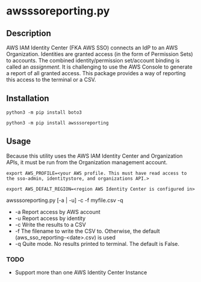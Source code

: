 # awsssoreporting.py

## Description

AWS IAM Identity Center (FKA AWS SSO) connects an IdP to an AWS Organization. Identities are granted access (in the form of Permission Sets) to accounts. The combined identity/permission set/account binding is called an *assignment*. It is challenging to use the AWS Console to generate a report of all granted access. This package provides a way of reporting this access to the terminal or a CSV.

## Installation

`python3 -m pip install boto3`

`python3 -m pip install awsssoreporting`

## Usage

Because this utility uses the AWS IAM Identity Center and Organization APIs, it must be run from the Organization management account.

`export AWS_PROFILE=<your AWS profile. This must have read access to the sso-admin, identitystore, and organizations API.>`

`export AWS_DEFALT_REGION=<region AWS Identity Center is configured in>`

awsssoreporting.py \[-a | -u\] -c -f myfile.csv -q
* -a  Report access by AWS account
* -u  Report access by identity
* -c  Write the results to a CSV
* -f  The filename to write the CSV to. Otherwise, the default (aws_sso_reporting-\<date\>.csv) is used
* -q  Quite mode. No results printed to terminal. The default is False.

### TODO
* Support more than one AWS Identity Center Instance
